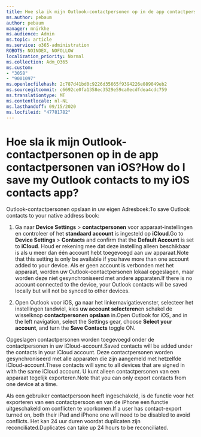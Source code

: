 ```yaml
---
title: Hoe sla ik mijn Outlook-contactpersonen op in de app contactpersonen van iOS?
ms.author: pebaum
author: pebaum
manager: mnirkhe
ms.audience: Admin
ms.topic: article
ms.service: o365-administration
ROBOTS: NOINDEX, NOFOLLOW
localization_priority: Normal
ms.collection: Adm_O365
ms.custom:
- "3058"
- "9001097"
ms.openlocfilehash: 2c787d41bd0c9226d35665f9394226e089049eb2
ms.sourcegitcommit: c6692ce0fa1358ec3529e59ca0ecdfdea4cdc759
ms.translationtype: MT
ms.contentlocale: nl-NL
ms.lasthandoff: 09/15/2020
ms.locfileid: "47781782"
---
```

# <a name="how-do-i-save-my-outlook-contacts-to-my-ios-contacts-app"></a><span data-ttu-id="4d251-102">Hoe sla ik mijn Outlook-contactpersonen op in de app contactpersonen van iOS?</span><span class="sxs-lookup"><span data-stu-id="4d251-102">How do I save my Outlook contacts to my iOS contacts app?</span></span>

<span data-ttu-id="4d251-103">Outlook-contactpersonen opslaan in uw eigen Adresboek:</span><span class="sxs-lookup"><span data-stu-id="4d251-103">To save Outlook contacts to your native address book:</span></span>
 
1. <span data-ttu-id="4d251-104">Ga naar **Device Settings**  >  **contactpersonen** voor apparaat-instellingen en controleer of het **standaard account** is ingesteld op **iCloud**.</span><span class="sxs-lookup"><span data-stu-id="4d251-104">Go to **Device Settings** > **Contacts** and confirm that the **Default Account** is set to **iCloud**.</span></span> <span data-ttu-id="4d251-105">Houd er rekening mee dat deze instelling alleen beschikbaar is als u meer dan één account hebt toegevoegd aan uw apparaat.</span><span class="sxs-lookup"><span data-stu-id="4d251-105">Note that this setting is only be available if you have more than one account added to your device.</span></span> <span data-ttu-id="4d251-106">Als er geen account is verbonden met het apparaat, worden uw Outlook-contactpersonen lokaal opgeslagen, maar worden deze niet gesynchroniseerd met andere apparaten.</span><span class="sxs-lookup"><span data-stu-id="4d251-106">If there is no account connected to the device, your Outlook contacts will be saved locally but will not be synced to other devices.</span></span>
 
2. <span data-ttu-id="4d251-107">Open Outlook voor iOS, ga naar het linkernavigatievenster, selecteer het instellingen tandwiel, kies **uw account selecteren**en schakel de wisselknop **contactpersonen opslaan** in.</span><span class="sxs-lookup"><span data-stu-id="4d251-107">Open Outlook for iOS, and in the left navigation, select the Settings gear, choose **Select your account**, and turn the **Save Contacts** toggle ON.</span></span>
 
<span data-ttu-id="4d251-108">Opgeslagen contactpersonen worden toegevoegd onder de contactpersonen in uw iCloud-account.</span><span class="sxs-lookup"><span data-stu-id="4d251-108">Saved contacts will be added under the contacts in your iCloud account.</span></span> <span data-ttu-id="4d251-109">Deze contactpersonen worden gesynchroniseerd met alle apparaten die zijn aangemeld met hetzelfde iCloud-account.</span><span class="sxs-lookup"><span data-stu-id="4d251-109">These contacts will sync to all devices that are signed in with the same iCloud account.</span></span> <span data-ttu-id="4d251-110">U kunt alleen contactpersonen van een apparaat tegelijk exporteren.</span><span class="sxs-lookup"><span data-stu-id="4d251-110">Note that you can only export contacts from one device at a time.</span></span>
 
<span data-ttu-id="4d251-111">Als een gebruiker contactpersoon heeft ingeschakeld, is de functie voor het exporteren van een contactpersoon en van de iPhone een functie uitgeschakeld om conflicten te voorkomen.</span><span class="sxs-lookup"><span data-stu-id="4d251-111">If a user has contact-export turned on, both their iPad and iPhone one will need to be disabled to avoid conflicts.</span></span> <span data-ttu-id="4d251-112">Het kan 24 uur duren voordat duplicaten zijn reconciliated.</span><span class="sxs-lookup"><span data-stu-id="4d251-112">Duplicates can take up 24 hours to be reconciliated.</span></span>
